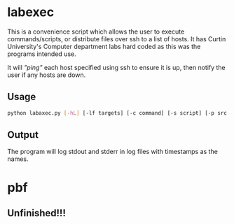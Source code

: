 # labexec
This is a convenience script which allows the user to execute commands/scripts, or distribute files over ssh to a list of hosts. It has Curtin University's Computer department labs hard coded as this was the programs intended use.

It will *"ping"* each host specified using ssh to ensure it is up, then notify the user if any hosts are down.

## Usage
~~~bash
python labaxec.py [-hL] [-lf targets] [-c command] [-s script] [-p src dst]
~~~

## Output

The program will log stdout and stderr in log files with timestamps as the names.

# pbf

## Unfinished!!!
